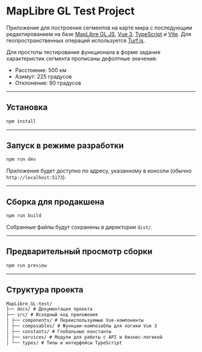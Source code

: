 # MapLibre GL Test Project

Приложение для построения сегментов на карте мира с последующим редактированием
на базе
[MapLibre GL JS](https://maplibre.org/),
[Vue 3](https://vuejs.org/),
[TypeScript](https://www.typescriptlang.org/) и
[Vite](https://vitejs.dev/).
Для геопространственных операций используется [Turf.js](https://turfjs.org/).

Для простоты тестирование функционала в форме задание характеристик сегмента
прописаны дефолтные значения:

- Расстояние: 500 км
- Азимут: 225 градусов
- Отклонение: 90 градусов

---

## Установка

```bash
npm install
```

---

## Запуск в режиме разработки

```bash
npm run dev
```

Приложение будет доступно по адресу, указанному в консоли (обычно `http://localhost:5173`).

---

## Сборка для продакшена

```bash
npm run build
```

Собранные файлы будут сохранены в директории `dist/`.

---

## Предварительный просмотр сборки

```bash
npm run preview
```

---

## Структура проекта

```md
MapLibre_GL-test/
├── docs/ # Документация проекта
├── src/ # Исходный код приложения
│ ├── components/ # Переиспользуемые Vue-компоненты
│ ├── composables/ # Функции-композаблы для логики Vue 3
│ ├── constants/ # Глобальные константы
│ ├── services/ # Модули для работы с API и бизнес-логикой
│ └── types/ # Типы и интерфейсы TypeScript
```

